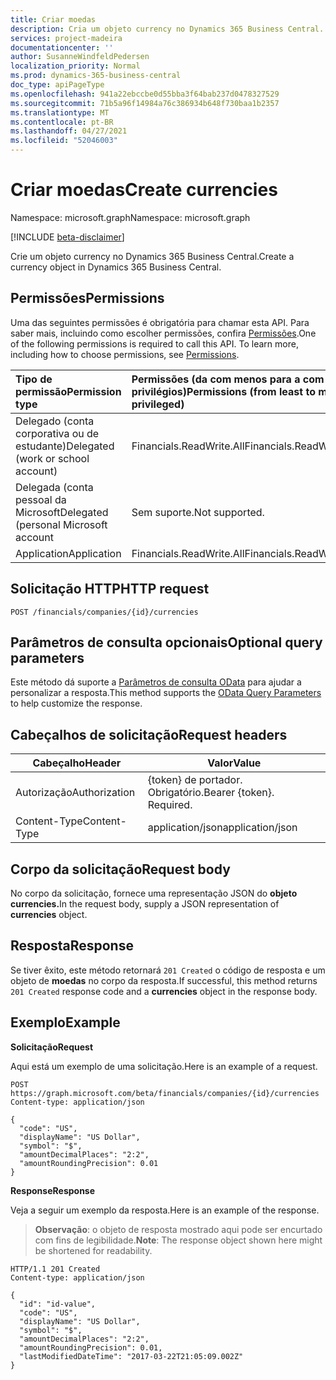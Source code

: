 ```yaml
---
title: Criar moedas
description: Cria um objeto currency no Dynamics 365 Business Central.
services: project-madeira
documentationcenter: ''
author: SusanneWindfeldPedersen
localization_priority: Normal
ms.prod: dynamics-365-business-central
doc_type: apiPageType
ms.openlocfilehash: 941a22ebccbe0d55bba3f64bab237d0478327529
ms.sourcegitcommit: 71b5a96f14984a76c386934b648f730baa1b2357
ms.translationtype: MT
ms.contentlocale: pt-BR
ms.lasthandoff: 04/27/2021
ms.locfileid: "52046003"
---
```

# <a name="create-currencies"></a><span data-ttu-id="3dfd4-103">Criar moedas</span><span class="sxs-lookup"><span data-stu-id="3dfd4-103">Create currencies</span></span>

<span data-ttu-id="3dfd4-104">Namespace: microsoft.graph</span><span class="sxs-lookup"><span data-stu-id="3dfd4-104">Namespace: microsoft.graph</span></span>

[!INCLUDE [beta-disclaimer](../../includes/beta-disclaimer.md)]

<span data-ttu-id="3dfd4-105">Crie um objeto currency no Dynamics 365 Business Central.</span><span class="sxs-lookup"><span data-stu-id="3dfd4-105">Create a currency object in Dynamics 365 Business Central.</span></span>

## <a name="permissions"></a><span data-ttu-id="3dfd4-106">Permissões</span><span class="sxs-lookup"><span data-stu-id="3dfd4-106">Permissions</span></span>
<span data-ttu-id="3dfd4-p101">Uma das seguintes permissões é obrigatória para chamar esta API. Para saber mais, incluindo como escolher permissões, confira [Permissões](/graph/permissions-reference).</span><span class="sxs-lookup"><span data-stu-id="3dfd4-p101">One of the following permissions is required to call this API. To learn more, including how to choose permissions, see [Permissions](/graph/permissions-reference).</span></span>

|<span data-ttu-id="3dfd4-109">Tipo de permissão</span><span class="sxs-lookup"><span data-stu-id="3dfd4-109">Permission type</span></span> |<span data-ttu-id="3dfd4-110">Permissões (da com menos para a com mais privilégios)</span><span class="sxs-lookup"><span data-stu-id="3dfd4-110">Permissions (from least to most privileged)</span></span>|
|:---------------|:------------------------------------------|
|<span data-ttu-id="3dfd4-111">Delegado (conta corporativa ou de estudante)</span><span class="sxs-lookup"><span data-stu-id="3dfd4-111">Delegated (work or school account)</span></span>|<span data-ttu-id="3dfd4-112">Financials.ReadWrite.All</span><span class="sxs-lookup"><span data-stu-id="3dfd4-112">Financials.ReadWrite.All</span></span> |
|<span data-ttu-id="3dfd4-113">Delegada (conta pessoal da Microsoft</span><span class="sxs-lookup"><span data-stu-id="3dfd4-113">Delegated (personal Microsoft account</span></span>|<span data-ttu-id="3dfd4-114">Sem suporte.</span><span class="sxs-lookup"><span data-stu-id="3dfd4-114">Not supported.</span></span>|
|<span data-ttu-id="3dfd4-115">Application</span><span class="sxs-lookup"><span data-stu-id="3dfd4-115">Application</span></span>|<span data-ttu-id="3dfd4-116">Financials.ReadWrite.All</span><span class="sxs-lookup"><span data-stu-id="3dfd4-116">Financials.ReadWrite.All</span></span>|

## <a name="http-request"></a><span data-ttu-id="3dfd4-117">Solicitação HTTP</span><span class="sxs-lookup"><span data-stu-id="3dfd4-117">HTTP request</span></span>
```http
POST /financials/companies/{id}/currencies
```

## <a name="optional-query-parameters"></a><span data-ttu-id="3dfd4-118">Parâmetros de consulta opcionais</span><span class="sxs-lookup"><span data-stu-id="3dfd4-118">Optional query parameters</span></span>
<span data-ttu-id="3dfd4-119">Este método dá suporte a [Parâmetros de consulta OData](/graph/query-parameters) para ajudar a personalizar a resposta.</span><span class="sxs-lookup"><span data-stu-id="3dfd4-119">This method supports the [OData Query Parameters](/graph/query-parameters) to help customize the response.</span></span>

## <a name="request-headers"></a><span data-ttu-id="3dfd4-120">Cabeçalhos de solicitação</span><span class="sxs-lookup"><span data-stu-id="3dfd4-120">Request headers</span></span>
|<span data-ttu-id="3dfd4-121">Cabeçalho</span><span class="sxs-lookup"><span data-stu-id="3dfd4-121">Header</span></span>         |<span data-ttu-id="3dfd4-122">Valor</span><span class="sxs-lookup"><span data-stu-id="3dfd4-122">Value</span></span>                    |
|---------------|-------------------------|
|<span data-ttu-id="3dfd4-123">Autorização</span><span class="sxs-lookup"><span data-stu-id="3dfd4-123">Authorization</span></span>  |<span data-ttu-id="3dfd4-p102">{token} de portador. Obrigatório.</span><span class="sxs-lookup"><span data-stu-id="3dfd4-p102">Bearer {token}. Required.</span></span>|
|<span data-ttu-id="3dfd4-126">Content-Type</span><span class="sxs-lookup"><span data-stu-id="3dfd4-126">Content-Type</span></span>   |<span data-ttu-id="3dfd4-127">application/json</span><span class="sxs-lookup"><span data-stu-id="3dfd4-127">application/json</span></span>         |

## <a name="request-body"></a><span data-ttu-id="3dfd4-128">Corpo da solicitação</span><span class="sxs-lookup"><span data-stu-id="3dfd4-128">Request body</span></span>
<span data-ttu-id="3dfd4-129">No corpo da solicitação, fornece uma representação JSON do **objeto currencies.**</span><span class="sxs-lookup"><span data-stu-id="3dfd4-129">In the request body, supply a JSON representation of **currencies** object.</span></span>

## <a name="response"></a><span data-ttu-id="3dfd4-130">Resposta</span><span class="sxs-lookup"><span data-stu-id="3dfd4-130">Response</span></span>
<span data-ttu-id="3dfd4-131">Se tiver êxito, este método retornará ```201 Created``` o código de resposta e um objeto de **moedas** no corpo da resposta.</span><span class="sxs-lookup"><span data-stu-id="3dfd4-131">If successful, this method returns ```201 Created``` response code and a **currencies** object in the response body.</span></span>

## <a name="example"></a><span data-ttu-id="3dfd4-132">Exemplo</span><span class="sxs-lookup"><span data-stu-id="3dfd4-132">Example</span></span>

<span data-ttu-id="3dfd4-133">**Solicitação**</span><span class="sxs-lookup"><span data-stu-id="3dfd4-133">**Request**</span></span>

<span data-ttu-id="3dfd4-134">Aqui está um exemplo de uma solicitação.</span><span class="sxs-lookup"><span data-stu-id="3dfd4-134">Here is an example of a request.</span></span>

```http
POST https://graph.microsoft.com/beta/financials/companies/{id}/currencies
Content-type: application/json

{
  "code": "US",
  "displayName": "US Dollar",
  "symbol": "$",
  "amountDecimalPlaces": "2:2",
  "amountRoundingPrecision": 0.01
}
```

<span data-ttu-id="3dfd4-135">**Response**</span><span class="sxs-lookup"><span data-stu-id="3dfd4-135">**Response**</span></span>

<span data-ttu-id="3dfd4-136">Veja a seguir um exemplo da resposta.</span><span class="sxs-lookup"><span data-stu-id="3dfd4-136">Here is an example of the response.</span></span> 

> <span data-ttu-id="3dfd4-137">**Observação**: o objeto de resposta mostrado aqui pode ser encurtado com fins de legibilidade.</span><span class="sxs-lookup"><span data-stu-id="3dfd4-137">**Note**: The response object shown here might be shortened for readability.</span></span>

```http
HTTP/1.1 201 Created
Content-type: application/json

{
  "id": "id-value",
  "code": "US",
  "displayName": "US Dollar",
  "symbol": "$",
  "amountDecimalPlaces": "2:2",
  "amountRoundingPrecision": 0.01,
  "lastModifiedDateTime": "2017-03-22T21:05:09.002Z"
}

```


